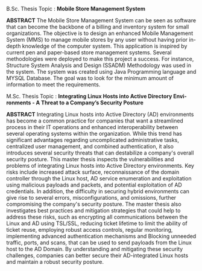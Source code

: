 B.Sc. Thesis Topic : **Mobile Store Management System**

**ABSTRACT**
The Mobile Store Management System can be seen as software that can become the backbone of a billing and inventory system for small organizations. The objective is to design an enhanced Mobile Management System (MMS) to manage mobile stores by any user without having prior in-depth knowledge of the computer system. This application is inspired by current pen and paper-based store management systems. Several methodologies were deployed to make this project a success. For instance, Structure System Analysis and Design (SSADM) Methodology was used in the system. The system was created using Java Programming language and MYSQL Database. The goal was to look for the minimum amount of information to meet the requirements.

M.Sc. Thesis Topic : **Integrating Linux Hosts into Active Directory Envi-ronments - A Threat to a Company’s Security Posture**

**ABSTRACT**
Integrating Linux hosts into Active Directory (AD) environments has become a common practice for companies that want a streamlined process in their IT operations and enhanced interoperability between several operating systems within the organization. While this trend has significant advantages regarding uncomplicated administrative tasks, centralized user management, and combined authentication, it also introduces several security threats that can destabilize a company's overall security posture. This master thesis inspects the vulnerabilities and problems of integrating Linux hosts into Active Directory environments. Key risks include increased attack surface, reconnaissance of the domain controller through the Linux host, AD service enumeration and exploitation using malicious payloads and packets, and potential exploitation of AD credentials. In addition, the difficulty in securing hybrid environments can give rise to several errors, misconfigurations, and omissions, further compromising the company's security posture. The master thesis also investigates best practices and mitigation strategies that could help to address these risks, such as encrypting all communications between the Linux and AD using TSL/SSL, reducing ticket lifetime to limit the ability of ticket reuse, employing robust access controls, regular monitoring, implementing advanced authentication mechanisms and Blocking unneeded traffic, ports, and scans, that can be used to send payloads from the Linux host to the AD Domain. By understanding and mitigating these security challenges, companies can better secure their AD-integrated Linux hosts and maintain a robust security posture.
